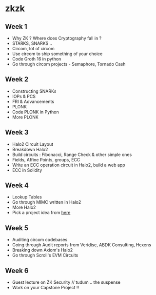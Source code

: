 # zkzk

## Week 1

- Why ZK ? Where does Cryptography fall in ?
- STARKS, SNARKS ..
- Circom, lot of circom
- Use circom to ship something of your choice
- Code Groth 16 in python
- Go through circom projects - Semaphore, Tornado Cash

## Week 2

- Constructing SNARKs
- IOPs & PCS
- FRI & Advancements
- PLONK
- Code PLONK in Python
- More PLONK

## Week 3

- Halo2 Circuit Layout
- Breakdown Halo2
- Build circuits : Fibonacci, Range Check & other simple ones
- Fields, Affine Points, groups, ECC
- Write an ECC operation circuit in Halo2, build a web app 
- ECC in Solidity

## Week 4

- Lookup Tables
- Go through MIMC written in Halo2
- More Halo2
- Pick a project idea from [here](https://github.com/nullity00/zk-blockchain-ideas)

## Week 5

- Auditing circom codebases
- Going through Audit reports from Veridise, ABDK Consulting, Hexens
- Breaking down Axiom's Halo2
- Go through Scroll's EVM Circuits
  
## Week 6

- Guest lecture on ZK Security // tudum .. the suspense
- Work on your Capstone Project !!

